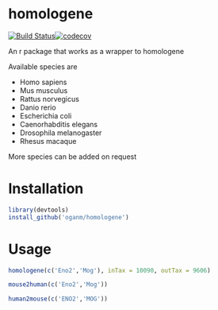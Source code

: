 # homologene
[![Build Status](https://travis-ci.org/oganm/homologene.svg?branch=master)](https://travis-ci.org/oganm/homologene)[![codecov](https://codecov.io/gh/oganm/homologene/branch/master/graph/badge.svg)](https://codecov.io/gh/oganm/homologene)

An r package that works as a wrapper to homologene

Available species are
* Homo sapiens
* Mus musculus
* Rattus norvegicus
* Danio rerio
* Escherichia coli
* Caenorhabditis elegans
* Drosophila melanogaster
* Rhesus macaque

More species can be added on request

Installation
============
```r
library(devtools)
install_github('oganm/homologene')
```

Usage
===========
```r
homologene(c('Eno2','Mog'), inTax = 10090, outTax = 9606)

mouse2human(c('Eno2','Mog'))

human2mouse(c('ENO2','MOG'))
```

